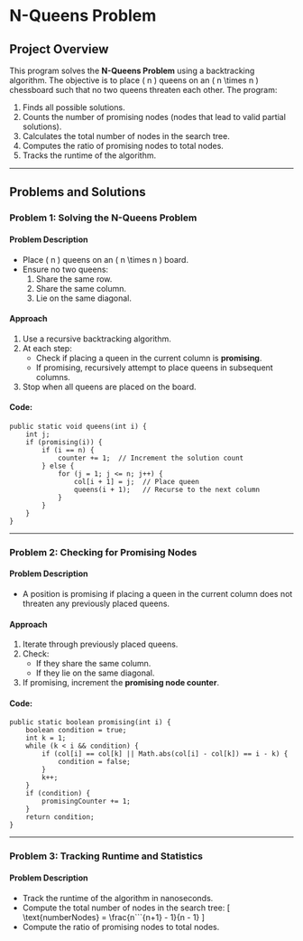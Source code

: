 # N-Queens Problem

## Project Overview
This program solves the **N-Queens Problem** using a backtracking algorithm. The objective is to place \( n \) queens on an \( n \times n \) chessboard such that no two queens threaten each other. The program:
1. Finds all possible solutions.
2. Counts the number of promising nodes (nodes that lead to valid partial solutions).
3. Calculates the total number of nodes in the search tree.
4. Computes the ratio of promising nodes to total nodes.
5. Tracks the runtime of the algorithm.

---

## Problems and Solutions

### Problem 1: Solving the N-Queens Problem
#### Problem Description
- Place \( n \) queens on an \( n \times n \) board.
- Ensure no two queens:
  1. Share the same row.
  2. Share the same column.
  3. Lie on the same diagonal.

#### Approach
1. Use a recursive backtracking algorithm.
2. At each step:
   - Check if placing a queen in the current column is **promising**.
   - If promising, recursively attempt to place queens in subsequent columns.
3. Stop when all queens are placed on the board.

#### Code:
```
public static void queens(int i) {
    int j;
    if (promising(i)) {
        if (i == n) {
            counter += 1;  // Increment the solution count
        } else {
            for (j = 1; j <= n; j++) {
                col[i + 1] = j;  // Place queen
                queens(i + 1);   // Recurse to the next column
            }
        }
    }
}
```

---

### Problem 2: Checking for Promising Nodes
#### Problem Description
- A position is promising if placing a queen in the current column does not threaten any previously placed queens.

#### Approach
1. Iterate through previously placed queens.
2. Check:
   - If they share the same column.
   - If they lie on the same diagonal.
3. If promising, increment the **promising node counter**.

#### Code:
```
public static boolean promising(int i) {
    boolean condition = true;
    int k = 1;
    while (k < i && condition) {
        if (col[i] == col[k] || Math.abs(col[i] - col[k]) == i - k) {
            condition = false;
        }
        k++;
    }
    if (condition) {
        promisingCounter += 1;
    }
    return condition;
}
```

---

### Problem 3: Tracking Runtime and Statistics
#### Problem Description
- Track the runtime of the algorithm in nanoseconds.
- Compute the total number of nodes in the search tree:
  \[
  \text{numberNodes} = \frac{n```{n+1} - 1}{n - 1}
  \]
- Compute the ratio of promising nodes to total nodes.
